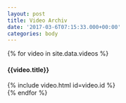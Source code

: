 ```yaml
---
layout: post
title: Video Archiv
date: '2017-03-6T07:15:33.000+00:00'
categories: body
---
```

<div class="video-archive" data-right-height>
  {% for video in site.data.videos %}
    <div class="video" data-right-height-content>
      <h4>{{video.title}}</h4>
      {% include video.html id=video.id %}
    </div>
  {% endfor %}
</div>
